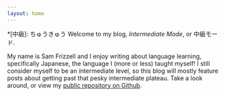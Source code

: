 ```yaml
---
layout: home
---
```


*[中級]: ちゅうきゅう
Welcome to my blog, _Intermediate Mode_, or 中級モード.

My name is Sam Frizzell and I enjoy writing about language learning, specifically Japanese, the language I (more or less) taught myself! I still consider myself to be an intermediate level, so this blog will mostly feature posts about getting past that pesky intermediate plateau. Take a look around, or view my [public repository on Github](https://github.com/samfrizzell/samfrizzell.github.io).